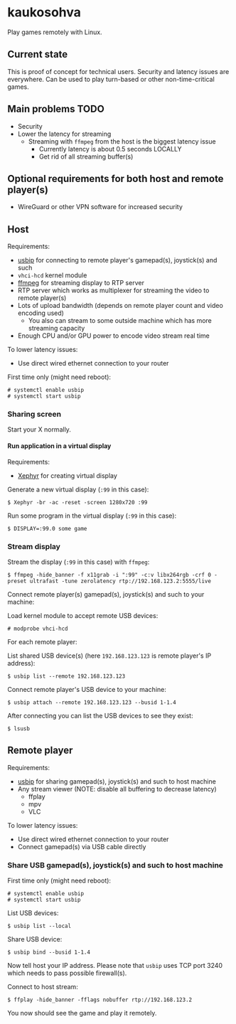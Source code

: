 # kaukosohva

Play games remotely with Linux.

## Current state 

This is proof of concept for technical users. Security and latency issues are everywhere. Can be used to play turn-based or other non-time-critical games.

## Main problems TODO

* Security
* Lower the latency for streaming
  * Streaming with `ffmpeg` from the host is the biggest latency issue
    * Currently latency is about 0.5 seconds LOCALLY
    * Get rid of all streaming buffer(s)

## Optional requirements for both host and remote player(s)

* WireGuard or other VPN software for increased security

## Host

Requirements:

* [usbip](http://usbip.sourceforge.net/) for connecting to remote player's gamepad(s), joystick(s) and such
* `vhci-hcd` kernel module
* [ffmpeg](https://ffmpeg.org/) for streaming display to RTP server
* RTP server which works as multiplexer for streaming the video to remote player(s)
* Lots of upload bandwidth (depends on remote player count and video encoding used)
  * You also can stream to some outside machine which has more streaming capacity
* Enough CPU and/or GPU power to encode video stream real time

To lower latency issues: 

* Use direct wired ethernet connection to your router

First time only (might need reboot):

    # systemctl enable usbip
    # systemctl start usbip

### Sharing screen

Start your X normally.

#### Run application in a virtual display

Requirements:

* [Xephyr](https://freedesktop.org/wiki/Software/Xephyr/) for creating virtual display

Generate a new virtual display (`:99` in this case):

    $ Xephyr -br -ac -reset -screen 1280x720 :99

Run some program in the virtual display (`:99` in this case):

    $ DISPLAY=:99.0 some game

### Stream display

Stream the display (`:99` in this case) with `ffmpeg`:

    $ ffmpeg -hide_banner -f x11grab -i ":99" -c:v libx264rgb -crf 0 -preset ultrafast -tune zerolatency rtp://192.168.123.2:5555/live

Connect remote player(s) gamepad(s), joystick(s) and such to your machine:

Load kernel module to accept remote USB devices:

    # modprobe vhci-hcd

For each remote player:

List shared USB device(s) (here `192.168.123.123` is remote player's IP address):

    $ usbip list --remote 192.168.123.123

Connect remote player's USB device to your machine:

    $ usbip attach --remote 192.168.123.123 --busid 1-1.4

After connecting you can list the USB devices to see they exist:

    $ lsusb

## Remote player

Requirements:

* [usbip](http://usbip.sourceforge.net/) for sharing gamepad(s), joystick(s) and such to host machine
* Any stream viewer (NOTE: disable all buffering to decrease latency)
  * ffplay
  * mpv
  * VLC

To lower latency issues: 
* Use direct wired ethernet connection to your router
* Connect gamepad(s) via USB cable directly

### Share USB gamepad(s), joystick(s) and such to host machine

First time only (might need reboot):

    # systemctl enable usbip
    # systemctl start usbip

List USB devices:

    $ usbip list --local

Share USB device:

    $ usbip bind --busid 1-1.4
    
Now tell host your IP address. Please note that `usbip` uses TCP port 3240 which needs to pass possible firewall(s).
    
Connect to host stream:

    $ ffplay -hide_banner -fflags nobuffer rtp://192.168.123.2

You now should see the game and play it remotely.
